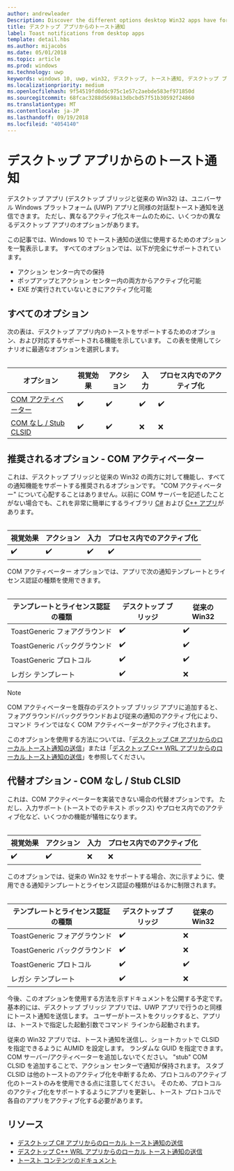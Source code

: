 ```yaml
---
author: andrewleader
Description: Discover the different options desktop Win32 apps have for sending toast notifications
title: デスクトップ アプリからのトースト通知
label: Toast notifications from desktop apps
template: detail.hbs
ms.author: mijacobs
ms.date: 05/01/2018
ms.topic: article
ms.prod: windows
ms.technology: uwp
keywords: windows 10, uwp, win32, デスクトップ, トースト通知, デスクトップ ブリッジ, トーストの送信のオプション, com サーバー, com アクティベーター, com, 偽の com, com なし, com なし, トーストの送信
ms.localizationpriority: medium
ms.openlocfilehash: 9f54519fd0ddc975c1e57c2aebde583ef971850d
ms.sourcegitcommit: 68fcac3288d5698a13dbcbd57f51b30592f24860
ms.translationtype: MT
ms.contentlocale: ja-JP
ms.lasthandoff: 09/19/2018
ms.locfileid: "4054140"
---
```

# <a name="toast-notifications-from-desktop-apps"></a>デスクトップ アプリからのトースト通知

デスクトップ アプリ (デスクトップ ブリッジと従来の Win32) は、ユニバーサル Windows プラットフォーム (UWP) アプリと同様の対話型トースト通知を送信できます。 ただし、異なるアクティブ化スキームのために、いくつかの異なるデスクトップ アプリのオプションがあります。

この記事では、Windows 10 でトースト通知の送信に使用するためのオプションを一覧表示します。 すべてのオプションでは、以下が完全にサポートされています。

* アクション センター内での保持
* ポップアップとアクション センター内の両方からアクティブ化可能
* EXE が実行されていないときにアクティブ化可能

## <a name="all-options"></a>すべてのオプション

次の表は、デスクトップ アプリ内のトーストをサポートするためのオプション、および対応するサポートされる機能を示しています。 この表を使用してシナリオに最適なオプションを選択します。<br/><br/>

| オプション | 視覚効果 | アクション | 入力 | プロセス内でのアクティブ化 |
| -- | -- | -- | -- | -- |
| [COM アクティベーター](#preferred-option---com-activator) | ✔️ | ✔️ | ✔️ | ✔️ |
| [COM なし / Stub CLSID](#alternative-option---no-com--stub-clsid) | ✔️ | ✔️ | ❌ | ❌ |


## <a name="preferred-option---com-activator"></a>推奨されるオプション - COM アクティベーター

これは、デスクトップ ブリッジと従来の Win32 の両方に対して機能し、すべての通知機能をサポートする推奨されるオプションです。 "COM アクティベーター" について心配することはありません。以前に COM サーバーを記述したことがない場合でも、これを非常に簡単にするライブラリ [C#](send-local-toast-desktop.md) および [C++ アプリ](send-local-toast-desktop-cpp-wrl.md)があります。<br/><br/>

| 視覚効果 | アクション | 入力 | プロセス内でのアクティブ化 |
| -- | -- | -- | -- |
| ✔️ | ✔️ | ✔️ | ✔️ |

COM アクティベーター オプションでは、アプリで次の通知テンプレートとライセンス認証の種類を使用できます。<br/><br/>

| テンプレートとライセンス認証の種類 | デスクトップ ブリッジ | 従来の Win32 |
| -- | -- | -- |
| ToastGeneric フォアグラウンド | ✔️ | ✔️ |
| ToastGeneric バックグラウンド | ✔️ | ✔️ |
| ToastGeneric プロトコル | ✔️ | ✔️ |
| レガシ テンプレート | ✔️ | ❌ |

> [!NOTE]
> COM アクティベーターを既存のデスクトップ ブリッジ アプリに追加すると、フォアグラウンド/バックグラウンドおよび従来の通知のアクティブ化により、コマンド ラインではなく COM アクティベーターがアクティブ化されます。

このオプションを使用する方法については、「[デスクトップ C# アプリからのローカル トースト通知の送信](send-local-toast-desktop.md)」または「[デスクトップ C++ WRL アプリからのローカル トースト通知の送信](send-local-toast-desktop-cpp-wrl.md)」を参照してください。


## <a name="alternative-option---no-com--stub-clsid"></a>代替オプション - COM なし / Stub CLSID

これは、COM アクティベーターを実装できない場合の代替オプションです。 ただし、入力サポート (トーストでのテキスト ボックス) やプロセス内でのアクティブ化など、いくつかの機能が犠牲になります。<br/><br/>

| 視覚効果 | アクション | 入力 | プロセス内でのアクティブ化 |
| -- | -- | -- | -- |
| ✔️ | ✔️ | ❌ | ❌ |

このオプションでは、従来の Win32 をサポートする場合、次に示すように、使用できる通知テンプレートとライセンス認証の種類がはるかに制限されます。<br/><br/>

| テンプレートとライセンス認証の種類 | デスクトップ ブリッジ | 従来の Win32 |
| -- | -- | -- |
| ToastGeneric フォアグラウンド | ✔️ | ❌ |
| ToastGeneric バックグラウンド | ✔️ | ❌ |
| ToastGeneric プロトコル | ✔️ | ✔️ |
| レガシ テンプレート | ✔️ | ❌ |

今後、このオプションを使用する方法を示すドキュメントを公開する予定です。 基本的には、デスクトップ ブリッジ アプリでは、UWP アプリで行うのと同様にトースト通知を送信します。 ユーザーがトーストをクリックすると、アプリは、トーストで指定した起動引数でコマンド ラインから起動されます。

従来の Win32 アプリでは、トースト通知を送信し、ショートカットで CLSID を指定できるように AUMID を設定します。 ランダムな GUID を指定できます。 COM サーバー/アクティベーターを追加しないでください。 "stub" COM CLSID を追加することで、アクション センターで通知が保持されます。 スタブ CLSID は他のトーストのアクティブ化を中断するため、プロトコルのアクティブ化のトーストのみを使用できる点に注意してください。 そのため、プロトコルのアクティブ化をサポートするようにアプリを更新し、トースト プロトコルで各自のアプリをアクティブ化する必要があります。


## <a name="resources"></a>リソース

* [デスクトップ C# アプリからのローカル トースト通知の送信](send-local-toast-desktop.md)
* [デスクトップ C++ WRL アプリからのローカル トースト通知の送信](send-local-toast-desktop-cpp-wrl.md)
* [トースト コンテンツのドキュメント](adaptive-interactive-toasts.md)